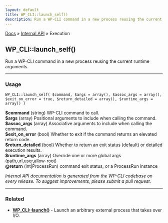 ```yaml
---
layout: default
title: WP_CLI::launch_self()
description: Run a WP-CLI command in a new process reusing the current runtime arguments.
---
```


<a href="/docs/">Docs</a> &raquo; <a href="/docs/internal-api/">Internal API</a> &raquo; Execution

## WP_CLI::launch_self()

Run a WP-CLI command in a new process reusing the current runtime arguments.

***

### Usage

    WP_CLI::launch_self( $command, $args = array(), $assoc_args = array(), $exit_on_error = true, $return_detailed = array(), $runtime_args = array() )

<div>
<strong>$command</strong> (string) WP-CLI command to call.<br />
<strong>$args</strong> (array) Positional arguments to include when calling the command.<br />
<strong>$assoc_args</strong> (array) Associative arguments to include when calling the command.<br />
<strong>$exit_on_error</strong> (bool) Whether to exit if the command returns an elevated return code.<br />
<strong>$return_detailed</strong> (bool) Whether to return an exit status (default) or detailed execution results.<br />
<strong>$runtime_args</strong> (array) Override one or more global args (path,url,user,allow-root)<br />
<strong>@return</strong> (int|ProcessRun) command exit status, or a ProcessRun instance<br /></p>
</div>


*Internal API documentation is generated from the WP-CLI codebase on every release. To suggest improvements, please submit a pull request.*


***

### Related

<ul>



<li><strong><a href="/docs/internal-api/wp-cli-launch/">WP_CLI::launch()</a></strong> - Launch an arbitrary external process that takes over I/O.</li>



</ul>


